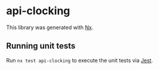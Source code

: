 # api-clocking

This library was generated with [Nx](https://nx.dev).

## Running unit tests

Run `nx test api-clocking` to execute the unit tests via [Jest](https://jestjs.io).
